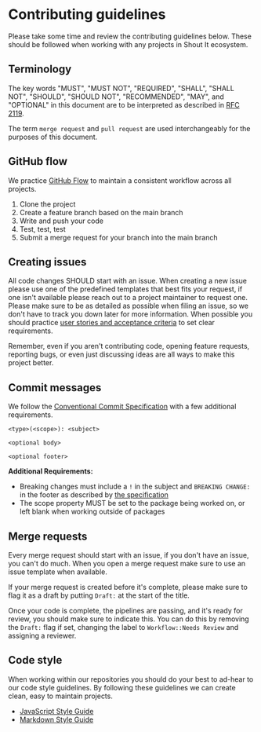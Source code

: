 # Contributing guidelines

Please take some time and review the contributing guidelines below. These should
be followed when working with any projects in Shout It ecosystem.

## Terminology

The key words "MUST", "MUST NOT", "REQUIRED", "SHALL", "SHALL NOT", "SHOULD",
"SHOULD NOT", "RECOMMENDED", "MAY", and "OPTIONAL" in this document are to be
interpreted as described in [RFC 2119][5].

The term `merge request` and `pull request` are used interchangeably for the
purposes of this document.

## GitHub flow

We practice [GitHub Flow][1] to maintain a consistent workflow across all
projects.

1. Clone the project
2. Create a feature branch based on the main branch
3. Write and push your code
4. Test, test, test
5. Submit a merge request for your branch into the main branch

## Creating issues

All code changes SHOULD start with an issue. When creating a new issue please
use one of the predefined templates that best fits your request, if one isn't
available please reach out to a project maintainer to request one. Please make
sure to be as detailed as possible when filing an issue, so we don't have to
track you down later for more information. When possible you should practice
[user stories and acceptance criteria][2] to set clear requirements.

Remember, even if you aren't contributing code, opening feature requests,
reporting bugs, or even just discussing ideas are all ways to make this project
better.

## Commit messages

We follow the [Conventional Commit Specification][3] with a few additional
requirements.

```text
<type>(<scope>): <subject>

<optional body>

<optional footer>
```

**Additional Requirements:**

- Breaking changes must include a `!` in the subject and `BREAKING CHANGE:` in
  the footer as described by [the specification][4]
- The scope property MUST be set to the package being worked on, or left blank
  when working outside of packages

## Merge requests

Every merge request should start with an issue, if you don't have an issue, you
can't do much. When you open a merge request make sure to use an issue template
when available.

If your merge request is created before it's complete, please make sure to flag
it as a draft by putting `Draft:` at the start of the title.

Once your code is complete, the pipelines are passing, and it's ready for
review, you should make sure to indicate this. You can do this by removing the
`Draft:` flag if set, changing the label to `Workflow::Needs Review` and
assigning a reviewer.

## Code style

When working within our repositories you should do your best to ad-hear to our
code style guidelines. By following these guidelines we can create clean, easy
to maintain projects.

- [JavaScript Style Guide][6]
- [Markdown Style Guide][7]

[1]:
  https://docs.github.com/en/get-started/quickstart/github-flow#following-github-flow
[2]: https://www.softwaretestinghelp.com/user-story-acceptance-criteria/
[3]: https://www.conventionalcommits.org/en/v1.0.0/
[4]:
  https://www.conventionalcommits.org/en/v1.0.0/#commit-message-with-both--and-breaking-change-footer
[5]: https://datatracker.ietf.org/doc/html/rfc2119
[6]: https://github.com/airbnb/javascript/blob/master/README.md
[7]: https://google.github.io/styleguide/docguide/style.html
